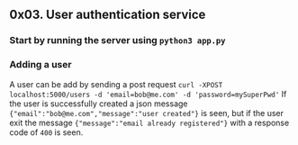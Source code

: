 ## 0x03. User authentication service

### Start by running the server using `python3 app.py`

### Adding a user 
A user can be add by sending a post request `curl -XPOST localhost:5000/users -d 'email=bob@me.com' -d 'password=mySuperPwd'`
If the user is successfully created a json message `{"email":"bob@me.com","message":"user created"}` is seen, but if the user exit the message `{"message":"email already registered"}` with a response code of `400` is seen.
